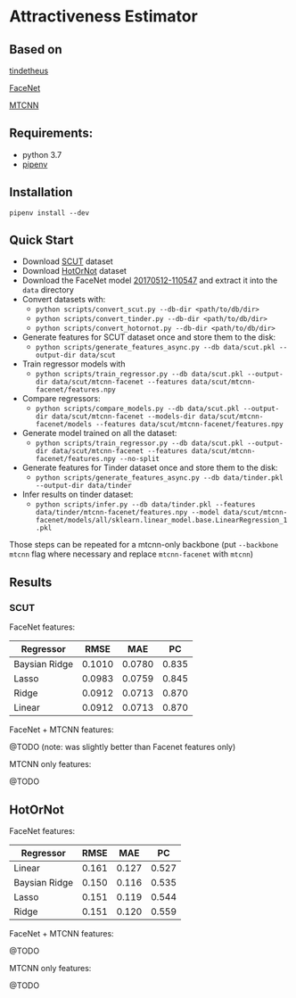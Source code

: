 # Attractiveness Estimator

## Based on

[tindetheus](https://github.com/cjekel/tindetheus)

[FaceNet](https://github.com/davidsandberg/facenet)

[MTCNN](https://github.com/ipazc/mtcnn)

## Requirements:

- python 3.7
- [pipenv](https://github.com/pypa/pipenv)

## Installation

`pipenv install --dev`

## Quick Start

- Download [SCUT](https://github.com/HCIILAB/SCUT-FBP5500-Database-Release) dataset
- Download [HotOrNot](https://www.researchgate.net/publication/261595808_Female_Facial_Beauty_Dataset_ECCV2010_v10) dataset
- Download the FaceNet model [20170512-110547](https://drive.google.com/file/d/0B5MzpY9kBtDVZ2RpVDYwWmxoSUk/edit) and extract it into the `data` directory
- Convert datasets with:
  - `python scripts/convert_scut.py --db-dir <path/to/db/dir>`
  - `python scripts/convert_tinder.py --db-dir <path/to/db/dir>`
  - `python scripts/convert_hotornot.py --db-dir <path/to/db/dir>`
- Generate features for SCUT dataset once and store them to the disk:
  - `python scripts/generate_features_async.py --db data/scut.pkl --output-dir data/scut`
- Train regressor models with
  - `python scripts/train_regressor.py --db data/scut.pkl --output-dir data/scut/mtcnn-facenet --features data/scut/mtcnn-facenet/features.npy`
- Compare regressors:
  - `python scripts/compare_models.py --db data/scut.pkl --output-dir data/scut/mtcnn-facenet --models-dir data/scut/mtcnn-facenet/models --features data/scut/mtcnn-facenet/features.npy`
- Generate model trained on all the dataset:
  - `python scripts/train_regressor.py --db data/scut.pkl --output-dir data/scut/mtcnn-facenet --features data/scut/mtcnn-facenet/features.npy --no-split`
- Generate features for Tinder dataset once and store them to the disk:
  - `python scripts/generate_features_async.py --db data/tinder.pkl --output-dir data/tinder`
- Infer results on tinder dataset:
  - `python scripts/infer.py --db data/tinder.pkl --features data/tinder/mtcnn-facenet/features.npy --model data/scut/mtcnn-facenet/models/all/sklearn.linear_model.base.LinearRegression_1.pkl`

Those steps can be repeated for a mtcnn-only backbone (put `--backbone mtcnn` flag where necessary and replace `mtcnn-facenet` with `mtcnn`)

## Results

### SCUT

FaceNet features:

| Regressor     | RMSE   | MAE    | PC    |
| ------------- | ------ | ------ | ----- |
| Baysian Ridge | 0.1010 | 0.0780 | 0.835 |
| Lasso         | 0.0983 | 0.0759 | 0.845 |
| Ridge         | 0.0912 | 0.0713 | 0.870 |
| Linear        | 0.0912 | 0.0713 | 0.870 |

FaceNet + MTCNN features:

@TODO (note: was slightly better than Facenet features only)

MTCNN only features:

@TODO

## HotOrNot

FaceNet features:

| Regressor     | RMSE  | MAE   | PC    |
| ------------- | ----- | ----- | ----- |
| Linear        | 0.161 | 0.127 | 0.527 |
| Baysian Ridge | 0.150 | 0.116 | 0.535 |
| Lasso         | 0.151 | 0.119 | 0.544 |
| Ridge         | 0.151 | 0.120 | 0.559 |

FaceNet + MTCNN features:

@TODO

MTCNN only features:

@TODO
